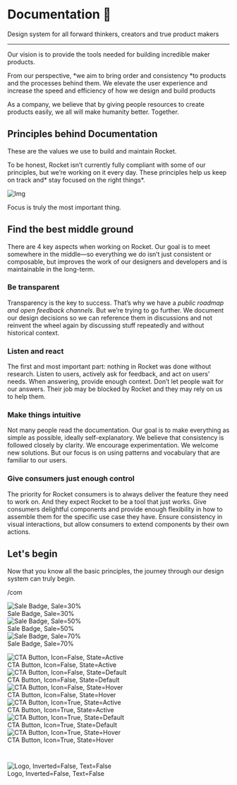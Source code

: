
# Documentation 🚀

Design system for all forward thinkers, creators and true product makers

---

Our vision is to provide the tools needed for building incredible maker products.

From our perspective, *we aim to bring order and consistency *to products and the processes behind them. We elevate the user experience and increase the speed and efficiency of how we design and build products

As a company, we believe that by giving people resources to create products easily, we all will make humanity better. Together.

## Principles behind Documentation

These are the values we use to build and maintain Rocket.

To be honest, Rocket isn’t currently fully compliant with some of our principles, but we’re working on it every day. These principles help us keep on track and* stay focused on the right things*.

![Img](https://studio-assets.supernova.io/design-systems/14533/9289758a-6300-472a-bbc6-a57098081abf.jpeg?Expires=1990828800&Policy=eyJTdGF0ZW1lbnQiOlt7IlJlc291cmNlIjoiaHR0cHM6Ly9zdHVkaW8tYXNzZXRzLnN1cGVybm92YS5pby9kZXNpZ24tc3lzdGVtcy8xNDUzMy85Mjg5NzU4YS02MzAwLTQ3MmEtYmJjNi1hNTcwOTgwODFhYmYuanBlZyIsIkNvbmRpdGlvbiI6eyJEYXRlTGVzc1RoYW4iOnsiQVdTOkVwb2NoVGltZSI6MTk5MDgyODgwMH19fV19&Signature=E9DL6D-ZtS~4qaH18y5tnHC4gtpQUzZb85NmDFMuezn~MaWHPSumzBv6tXkxGqSgGyKh~9FaYnbfHkcJhU~4F~jdbuY70gbRxUpvnBtyCpz8o0mci-d2A9WoIZ3RGl11izD3c2WMfUaKhSaFlUw8cTGP-9vrqeUi58O2P4zYT9eAeyvOIFzQXgIgljhxiB9mIVU5a4j1vDL8ntJpagEZukKRskOgMrrB4LNQ-nRsvXFF7W5C5EkdoZPZf4jFxcQu2Yj6M9-bqNBXubYMsYYhEXqvqUOAnYVaE59E5PSSe43HKv2gp1ajSJ3ttHtTtCITO8Vyfh1FoTl03Z18ki8iZg__&Key-Pair-Id=APKAJGK34LCCAUR7N6LA)

Focus is truly the most important thing.

## Find the best middle ground

There are 4 key aspects when working on Rocket. Our goal is to meet somewhere in the middle—so everything we do isn’t just consistent or composable, but improves the work of our designers and developers and is maintainable in the long-term.

### Be transparent

Transparency is the key to success. That’s why we have a *public roadmap and open feedback channels*. But we’re trying to go further. We document our design decisions so we can reference them in discussions and not reinvent the wheel again by discussing stuff repeatedly and without historical context.

### Listen and react

The first and most important part: nothing in Rocket was done without research. Listen to users, actively ask for feedback, and act on users’ needs. When answering, provide enough context. Don’t let people wait for our answers. Their job may be blocked by Rocket and they may rely on us to help them.

### Make things intuitive

Not many people read the documentation. Our goal is to make everything as simple as possible, ideally self-explanatory. We believe that consistency is followed closely by clarity. We encourage experimentation. We welcome new solutions. But our focus is on using patterns and vocabulary that are familiar to our users.

### Give consumers just enough control

The priority for Rocket consumers is to always deliver the feature they need to work on. And they expect Rocket to be a tool that just works. Give consumers delightful components and provide enough flexibility in how to assemble them for the specific use case they have. Ensure consistency in visual interactions, but allow consumers to extend components by their own actions.

## Let's begin

Now that you know all the basic principles, the journey through our design system can truly begin.

/com

  
![Sale Badge, Sale=30%](https://studio-assets.supernova.io/design-systems/14533/0ae16d95-f278-4ede-a236-4d9d02d32021.png?Expires=1990828800&Policy=eyJTdGF0ZW1lbnQiOlt7IlJlc291cmNlIjoiaHR0cHM6Ly9zdHVkaW8tYXNzZXRzLnN1cGVybm92YS5pby9kZXNpZ24tc3lzdGVtcy8xNDUzMy8wYWUxNmQ5NS1mMjc4LTRlZGUtYTIzNi00ZDlkMDJkMzIwMjEucG5nIiwiQ29uZGl0aW9uIjp7IkRhdGVMZXNzVGhhbiI6eyJBV1M6RXBvY2hUaW1lIjoxOTkwODI4ODAwfX19XX0_&Signature=IO~Ygozq059~kYiENlX8-jG3inIdM5f8oZmriprdoOJ1YV-hfEOByDDXaDFODalHU-piuZEYu6~3EoTHDQjt383miOw5IeHiGPzJoCJSquqt3UWvs5iykSoiT5pJHvkbRjnNb1-2NCSo4H49p6UFqoSQN6g3a3w8adrgkbAb4-B0-Ylxl-49tu4je3HWyAx4nfeaPdnA84WOWR6JNKVH-fW-qbtqEIaEbg793v4Gsy2CbcVDhm2ft~1ptHUDBuDSEy7CJBOrI5OTW3EuGMdHrWCGFymWFvLqgXS5qlO~DzrLSUnhr55JHkuHFU~mjs4YIHFa0J7cfZKIfevqLP6g2w__&Key-Pair-Id=APKAJGK34LCCAUR7N6LA)  
Sale Badge, Sale=30%  
![Sale Badge, Sale=50%](https://studio-assets.supernova.io/design-systems/14533/26552679-1742-4b9c-b739-efeea605d12f.png?Expires=1990828800&Policy=eyJTdGF0ZW1lbnQiOlt7IlJlc291cmNlIjoiaHR0cHM6Ly9zdHVkaW8tYXNzZXRzLnN1cGVybm92YS5pby9kZXNpZ24tc3lzdGVtcy8xNDUzMy8yNjU1MjY3OS0xNzQyLTRiOWMtYjczOS1lZmVlYTYwNWQxMmYucG5nIiwiQ29uZGl0aW9uIjp7IkRhdGVMZXNzVGhhbiI6eyJBV1M6RXBvY2hUaW1lIjoxOTkwODI4ODAwfX19XX0_&Signature=TEeyNCjbqjQqJIrRGT5ChLQJ6E7y3mDQrFsbeWro0iZ-~ihLy1Y07Yhotuh4VtEzxfO4Dham2Inj7diq51rsJuHjUcNJpH2Vl5BsI7P~~CtAiVuYeEgLtfXthdv-02AfLEUF0EJtjocuDDOH7BAENlztp-c4tWn9LtA5c70AnNmlbTOVcDmCTRNsymwzv7DHbzJe8bQ2wNibmLe4LQPTiO60Pp~CJt5KVqzXzZFH87YzfQh-akKZb3hl3J2M5g-n~kn-E7MuO6o1duT5HN3758uKQEM9lVb~GVQF5FXexH1o5iVhTMGAMqyi~yPlkHWwA~5b3GKtivvGf2ZOFmBvOQ__&Key-Pair-Id=APKAJGK34LCCAUR7N6LA)  
Sale Badge, Sale=50%  
![Sale Badge, Sale=70%](https://studio-assets.supernova.io/design-systems/14533/04e08f65-828f-4b9e-acf5-8ae08a0b058b.png?Expires=1990828800&Policy=eyJTdGF0ZW1lbnQiOlt7IlJlc291cmNlIjoiaHR0cHM6Ly9zdHVkaW8tYXNzZXRzLnN1cGVybm92YS5pby9kZXNpZ24tc3lzdGVtcy8xNDUzMy8wNGUwOGY2NS04MjhmLTRiOWUtYWNmNS04YWUwOGEwYjA1OGIucG5nIiwiQ29uZGl0aW9uIjp7IkRhdGVMZXNzVGhhbiI6eyJBV1M6RXBvY2hUaW1lIjoxOTkwODI4ODAwfX19XX0_&Signature=ZjLl9FPuaLHR1XvKEF04Z6NhADFZKcMRAdhHqOqeKMdWkPOZaq82iATOClXS0BwxxfrGHx4anck~Y0U66d1Q4ZIjJdlvvqU08t2EV6aarQ9~Pd~BrQoHCQCJ9qFXDtuVOunT3F947XN8nwcUPGst0UaHS6tGleZQkBUcnrFTIdX8HMgKLZRJj-2IVaU7Wao~aDxo5FvLxirRAMyMyD3~B48O0HOYYdA6sWIKOGp-53lD2y-3Uq0IzQNsoVM-slQdVOPfspd7XJZsM97AUYIQvAqXewpl4xUUIAtapb6UjTusU4aYlEP38mG3p7J8Bnan0QxZfHeOyVn-YLZLXSFISQ__&Key-Pair-Id=APKAJGK34LCCAUR7N6LA)  
Sale Badge, Sale=70%  


  
![CTA Button, Icon=False, State=Active](https://studio-assets.supernova.io/design-systems/14533/ed652964-1d80-4706-9583-8134f442f320.png?Expires=1990828800&Policy=eyJTdGF0ZW1lbnQiOlt7IlJlc291cmNlIjoiaHR0cHM6Ly9zdHVkaW8tYXNzZXRzLnN1cGVybm92YS5pby9kZXNpZ24tc3lzdGVtcy8xNDUzMy9lZDY1Mjk2NC0xZDgwLTQ3MDYtOTU4My04MTM0ZjQ0MmYzMjAucG5nIiwiQ29uZGl0aW9uIjp7IkRhdGVMZXNzVGhhbiI6eyJBV1M6RXBvY2hUaW1lIjoxOTkwODI4ODAwfX19XX0_&Signature=CpzQjMHt2zepdyl~NolEGG527EYPp411d2uGM2ufMbQNnOyldzc9DnOFD9h10bb01mHzI84CvbFH9y~M45FkswyS5dGkpZT8~aY3dlpjzuRQMuYeOTPX9yIsZ26xcsfQ6xz3wHisDvkhWXDGZGM-DRBSNMxa0C2x2-lT~bt6QV5qAR~bgH5N1zhYWYDJg1FQU8r5-cYgz6hQhxkjByHQr00PIE9~Jv7CswS8B-sP3SLrrJK3eWPm6T7IKUAzB6kmXslsTtvPP8KZOEfjRGbx56c-gMwT1nN15rvETIJ9mkAwrl1MKZkRN4m-D0xwsyEzow9usPSulsI9-nJbWZJXlQ__&Key-Pair-Id=APKAJGK34LCCAUR7N6LA)  
CTA Button, Icon=False, State=Active  
![CTA Button, Icon=False, State=Default](https://studio-assets.supernova.io/design-systems/14533/a4bdd3ad-50fd-463d-864e-f482b71cbe46.png?Expires=1990828800&Policy=eyJTdGF0ZW1lbnQiOlt7IlJlc291cmNlIjoiaHR0cHM6Ly9zdHVkaW8tYXNzZXRzLnN1cGVybm92YS5pby9kZXNpZ24tc3lzdGVtcy8xNDUzMy9hNGJkZDNhZC01MGZkLTQ2M2QtODY0ZS1mNDgyYjcxY2JlNDYucG5nIiwiQ29uZGl0aW9uIjp7IkRhdGVMZXNzVGhhbiI6eyJBV1M6RXBvY2hUaW1lIjoxOTkwODI4ODAwfX19XX0_&Signature=kNPMnNaUa8tmjw3~~GdYikKJCq2EWl3m6G~BvIq5i-nMH~f5udxQithUbSxmjFZNjtCanR8sC15IYVoVnYQm7MmlNi0IeKoNd2X1QPF~1jgTnsMKOwSAEoi0NWgx9ArZVXncpA1XQiKERg6nVsx7K5xrCrTg89cTNZnXbvluuuG1L0qhEDLsMIreD1Nk03jFHA0d9Ifv~AdDd6r-XgKKwo4Wwk8RtDGspI0MbOn91r21wn17zGCQelxLSrlfAd45yMHZPg1STpYfki2horlPk6SdNanD7kVRI~f-PDurkYmaJDKpt-ZB6V~2Pogsl4l-CY3kVgaP2d2ZdhQwp14vgA__&Key-Pair-Id=APKAJGK34LCCAUR7N6LA)  
CTA Button, Icon=False, State=Default  
![CTA Button, Icon=False, State=Hover](https://studio-assets.supernova.io/design-systems/14533/930842a0-7602-4ca4-b105-1048fad7c3ff.png?Expires=1990828800&Policy=eyJTdGF0ZW1lbnQiOlt7IlJlc291cmNlIjoiaHR0cHM6Ly9zdHVkaW8tYXNzZXRzLnN1cGVybm92YS5pby9kZXNpZ24tc3lzdGVtcy8xNDUzMy85MzA4NDJhMC03NjAyLTRjYTQtYjEwNS0xMDQ4ZmFkN2MzZmYucG5nIiwiQ29uZGl0aW9uIjp7IkRhdGVMZXNzVGhhbiI6eyJBV1M6RXBvY2hUaW1lIjoxOTkwODI4ODAwfX19XX0_&Signature=FNu24dJLwWBpHzymlART2zMPLIQ37UWyR3IabI4r5OzaGbxekDD~ag610ZzRqcJf9TMYnNDEK74~5pY~ngjqITbKOf-apmoSqhMj0r8qao8tkQk1BN~bLf6Uwuzgp4laxfU~WCqdQ4iCyMUMhFkiVOx57bZs1QVFhA67TCvzbRir~uovDsDpqp2aaWQovhNJWRltAK-~7bVKREHT~Z-~ZHK527EqG92jVrXPVqU5BqWMXVW678kjz6Yiy5yMvlc6yOR1Sm8vcxt0JW9oxAqxmVDh45Slj02L-gttupTTwQ1hokp0oMGxNX8hg3Wt4LaRtr6HevKxYUl3mTw6pMyQnw__&Key-Pair-Id=APKAJGK34LCCAUR7N6LA)  
CTA Button, Icon=False, State=Hover  
![CTA Button, Icon=True, State=Active](https://studio-assets.supernova.io/design-systems/14533/f46371f1-1bdb-4f1a-84a4-13e6cf57a8ed.png?Expires=1990828800&Policy=eyJTdGF0ZW1lbnQiOlt7IlJlc291cmNlIjoiaHR0cHM6Ly9zdHVkaW8tYXNzZXRzLnN1cGVybm92YS5pby9kZXNpZ24tc3lzdGVtcy8xNDUzMy9mNDYzNzFmMS0xYmRiLTRmMWEtODRhNC0xM2U2Y2Y1N2E4ZWQucG5nIiwiQ29uZGl0aW9uIjp7IkRhdGVMZXNzVGhhbiI6eyJBV1M6RXBvY2hUaW1lIjoxOTkwODI4ODAwfX19XX0_&Signature=FmJm7-oxkyHLr8dkg35~i-AfRKakZS2dvY1u9NmTDPcVGOfMScAfPWteMbuIGEHrC5uR2ktqHrhVdcl6clYV4WlCYHHdPR55118ZA2A65tWM5TVHPGB9NjTsSQL1ORWlYsmRnKffyP3r5oN6Bm-gj69mmRrGUeYsqDRapm5YWpDtvfQH4xWQLjUGs5UTv~dVjf~fkQL0ro9-qBiUfG4MGhS3Y-uP622iwXaMICtRLAAwH8EmeFSD-JSwSRlfz3~XbgVp-sYuaCy2HxukNp2mKqUbh-dvJw8gHMFHJExPjLwE28SgasZXW7UwXQVTNpnopBMCd5PHNlKnrkYVDCJHMg__&Key-Pair-Id=APKAJGK34LCCAUR7N6LA)  
CTA Button, Icon=True, State=Active  
![CTA Button, Icon=True, State=Default](https://studio-assets.supernova.io/design-systems/14533/f1683898-18db-46d1-926f-8d85b095f4fd.png?Expires=1990828800&Policy=eyJTdGF0ZW1lbnQiOlt7IlJlc291cmNlIjoiaHR0cHM6Ly9zdHVkaW8tYXNzZXRzLnN1cGVybm92YS5pby9kZXNpZ24tc3lzdGVtcy8xNDUzMy9mMTY4Mzg5OC0xOGRiLTQ2ZDEtOTI2Zi04ZDg1YjA5NWY0ZmQucG5nIiwiQ29uZGl0aW9uIjp7IkRhdGVMZXNzVGhhbiI6eyJBV1M6RXBvY2hUaW1lIjoxOTkwODI4ODAwfX19XX0_&Signature=LPgC9ncw2yanhBpJ757SEKrYU1XiUo~~f6uKDnyafmWludMKHorkTVs3BBxDdCcLnYQi1WmXcKRgk6ybI~ZHZS0TxlYiWnBKDVquBKJEo-NtTVjknKgzawtGcRFaUyBq132rG0ZdkLFdHj7A0wjUTUZlpCd9pDukRnC6xm1lSwAfe0-dYLFqGZ2U2g6u8CWxPkGezP9t2t458mH91p2nnyCv35K9~e1ED0omAwUy1hABbCpVQaIABtXri5Lt2TGqcVD7TTn0-2oYYLpUKyswpTGysSyC9txrjw3v8cWV9OXb-yYmgM-KuqyDpplxnkZiFsz-2Z5Gqa6mAckXJBnDNw__&Key-Pair-Id=APKAJGK34LCCAUR7N6LA)  
CTA Button, Icon=True, State=Default  
![CTA Button, Icon=True, State=Hover](https://studio-assets.supernova.io/design-systems/14533/4b8af9ff-4757-4938-9346-8673121d648e.png?Expires=1990828800&Policy=eyJTdGF0ZW1lbnQiOlt7IlJlc291cmNlIjoiaHR0cHM6Ly9zdHVkaW8tYXNzZXRzLnN1cGVybm92YS5pby9kZXNpZ24tc3lzdGVtcy8xNDUzMy80YjhhZjlmZi00NzU3LTQ5MzgtOTM0Ni04NjczMTIxZDY0OGUucG5nIiwiQ29uZGl0aW9uIjp7IkRhdGVMZXNzVGhhbiI6eyJBV1M6RXBvY2hUaW1lIjoxOTkwODI4ODAwfX19XX0_&Signature=fYofXICbkXpROoFGPN5OZkkqPkBKQY~TgJMHUg86WyLZABxS4ko9A4L7n~jLBy0T2Axgv7kDD5Uy~AAxXGhvp636YdPl3afEZ4jQRx9kRziGws1lpoUEmjsMVVqcmdil9AvaXXCerUUxX-GwttymjhptQohryVyo7pN3XOLnnRdbSzz3OCHJUjyOCaK6lC9OcJ4KQxBLybNW0GdbwrJUryqJ~FYreyqlMPcIslZdE1vvoGVoHG5ZNhj-dXxU4G6PVKMYUqXw1DknDshg8ndUo6S0~lMPASkYnnjBpOsVZfkZpQaEc3Tdtj6H7ZZIejcKOrmbmOz0qZW~hrhdQ-C1Wg__&Key-Pair-Id=APKAJGK34LCCAUR7N6LA)  
CTA Button, Icon=True, State=Hover  


```javascript  
  
```

  
![Logo, Inverted=False, Text=False](https://studio-assets.supernova.io/design-systems/14533/65a92546-5978-4b08-bc97-ebbcab5a5f09.png?Expires=1990828800&Policy=eyJTdGF0ZW1lbnQiOlt7IlJlc291cmNlIjoiaHR0cHM6Ly9zdHVkaW8tYXNzZXRzLnN1cGVybm92YS5pby9kZXNpZ24tc3lzdGVtcy8xNDUzMy82NWE5MjU0Ni01OTc4LTRiMDgtYmM5Ny1lYmJjYWI1YTVmMDkucG5nIiwiQ29uZGl0aW9uIjp7IkRhdGVMZXNzVGhhbiI6eyJBV1M6RXBvY2hUaW1lIjoxOTkwODI4ODAwfX19XX0_&Signature=LHYvPFi0WnhZynwqYGnPyqmiphGoGM-hx11NEiqLG86MtLcQGsn~FUnO-n8iK~AInmMofbHxwZuTsWbdWCqol2V7SJeUeZP81yETGIEh567M46dNXvasZ7kdujuWr78aVBTH4sa9EI-mmG7o4e-JwKydkEkIq3tdOW5ibwlF3bel3GiOA27aMJg8FRqaqh~uri3c37sombQBXmJj8Zg0SzmEQQXeL9gnUdqNsZ5P-orKDbJHp08TnWboCAT3n4FlmlsNpiBtyT~43bEtIb49MBnqEP6kr899bbdrKyiY~2xJknRDs0WM3ZyU6yArCq7pX35ppdJc6noeMh3LfzLbgQ__&Key-Pair-Id=APKAJGK34LCCAUR7N6LA)  
Logo, Inverted=False, Text=False  


  
  
